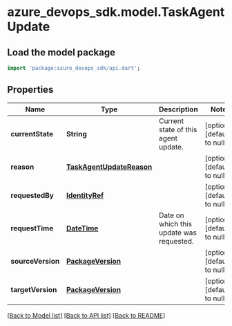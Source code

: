 # azure_devops_sdk.model.TaskAgentUpdate

## Load the model package
```dart
import 'package:azure_devops_sdk/api.dart';
```

## Properties
Name | Type | Description | Notes
------------ | ------------- | ------------- | -------------
**currentState** | **String** | Current state of this agent update. | [optional] [default to null]
**reason** | [**TaskAgentUpdateReason**](TaskAgentUpdateReason.md) |  | [optional] [default to null]
**requestedBy** | [**IdentityRef**](IdentityRef.md) |  | [optional] [default to null]
**requestTime** | [**DateTime**](DateTime.md) | Date on which this update was requested. | [optional] [default to null]
**sourceVersion** | [**PackageVersion**](PackageVersion.md) |  | [optional] [default to null]
**targetVersion** | [**PackageVersion**](PackageVersion.md) |  | [optional] [default to null]

[[Back to Model list]](../README.md#documentation-for-models) [[Back to API list]](../README.md#documentation-for-api-endpoints) [[Back to README]](../README.md)


